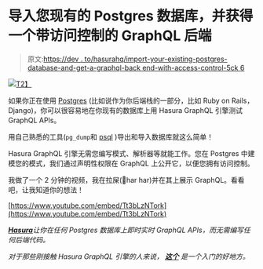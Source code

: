 # 导入您现有的 Postgres 数据库，并获得一个带访问控制的 GraphQL 后端

> 原文:[https://dev . to/hasurahq/import-your-existing-postgres-database-and-get-a-graphql-back end-with-access-control-5ck 6](https://dev.to/hasurahq/import-your-existing-postgres-database-and-get-a-graphql-backend-with-access-control-5ck6)

[![](../Images/fa996263d3718cdd41a5b48dc8b36fd3.png)T2】](https://res.cloudinary.com/practicaldev/image/fetch/s--KQFM2KUU--/c_limit%2Cf_auto%2Cfl_progressive%2Cq_auto%2Cw_880/https://blog.hasura.io/content/images/2019/01/0-zW6_54PZ8WTmzijL.png)

如果你正在使用 [Postgres](https://hasura.io/learn/database/postgresql/introduction/) (比如说作为你后端栈的一部分，比如 Ruby on Rails，Django)，你可以很容易地在你现有的数据库上用 Hasura GraphQL 引擎测试 GraphQL APIs。

用自己熟悉的工具(`pg_dump`和 [psql](https://hasura.io/learn/database/postgresql/installation/psql/) )导出和导入数据库就这么简单！

Hasura GraphQL 引擎无需您编写模式、解析器等就能工作。您在 Postgres 中建模您的模式，我们通过声明性权限在 GraphQL 上公开它，以便您拥有访问控制。

我做了一个 2 分钟的视频，我在拉屎(🚽har har)并在其上展示 GraphQL。看看吧，让我知道你的想法！

[https://www.youtube.com/embed/Tt3bLzNTork](https://www.youtube.com/embed/Tt3bLzNTork)

[***Hasura***](https://goo.gl/QfCiQV)*让你在任何 Postgres 数据库上即时实时 GraphQL APIs，而无需编写任何后端代码。*

*对于那些刚接触 Hasura GraphQL 引擎的人来说，* [***这个***](https://docs.hasura.io/1.0/graphql/manual/index.html) *是一个入门的好地方。*
